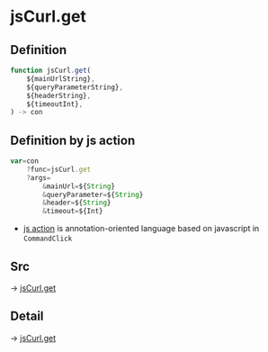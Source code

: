 # jsCurl.get

## Definition

```js.js
function jsCurl.get(
	${mainUrlString},
	${queryParameterString},
	${headerString},
	${timeoutInt},
) -> con
```


## Definition by js action

```js.js
var=con
	?func=jsCurl.get
	?args=
		&mainUrl=${String}
		&queryParameter=${String}
		&header=${String}
		&timeout=${Int}
```

- [js action](#) is annotation-oriented language based on javascript in `CommandClick`



## Src

-> [jsCurl.get](https://github.com/puutaro/CommandClick/blob/master/app/src/main/java/com/puutaro/commandclick/fragment_lib/terminal_fragment/js_interface/JsCurl.kt#L23)

## Detail

-> [jsCurl.get](https://github.com/puutaro/CommandClick/blob/master/md/developer/js_interface/details/JsCurl/get.md)
